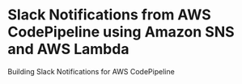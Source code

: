 # Slack Notifications from AWS CodePipeline using Amazon SNS and AWS Lambda
Building Slack Notifications for AWS CodePipeline
